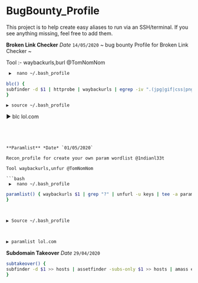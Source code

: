 # BugBounty_Profile

This project is to help create easy aliases to run via an SSH/terminal. If you see anything missing, feel free to add them.


**Broken Link Checker** *Date* `14/05/2020`
~ bug bounty Profile for Broken Link Checker ~

Tool :- waybackurls,burl @TomNomNom

```bash
 ▶  nano ~/.bash_profile
```

```bash
blc() {
subfinder -d $1 | httprobe | waybackurls | egrep -iv ".(jpg|gif|css|png|woff|pdf|svg|js)" | burl | tee brokenlink.txt
}
```
```bash
▶ source ~/.bash_profile
```
▶ blc lol.com

```



 
**Paramlist** *Date* `01/05/2020`

Recon_profile for create your own param wordlist @1ndianl33t

Tool waybackurls,unfur @TomNomNom

```bash
 ▶  nano ~/.bash_profile
```

```bash
paramlist() { waybackurls $1 | grep "?" | unfurl -u keys | tee -a paramlist.txt
}

```
```bash


▶ Source ~/.bash_profile

```
```bash


▶ paramlist lol.com

```



**Subdomain Takeover**  *Date* `29/04/2020`





```bash
subtakeover() {
subfinder -d $1 >> hosts | assetfinder -subs-only $1 >> hosts | amass enum -norecursive -noalts -d $1 >> hosts | subjack -w hosts -t 100 -timeout 30 -ssl -c ~/subjack/fingerprints.json -v 3 >> takeover 
}
```































